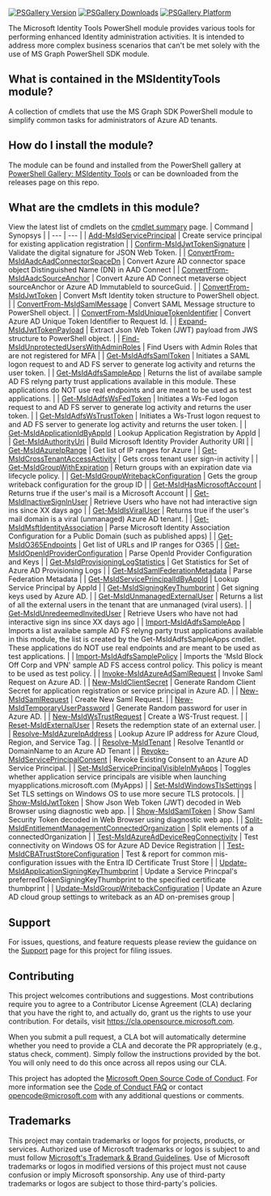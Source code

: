 [![PSGallery Version](https://img.shields.io/powershellgallery/v/MSIdentityTools.svg?style=flat&logo=powershell&label=PSGallery%20Version)](https://www.powershellgallery.com/packages/MSIdentityTools) 
[![PSGallery Downloads](https://img.shields.io/powershellgallery/dt/MSIdentityTools.svg?style=flat&logo=powershell&label=PSGallery%20Downloads)](https://www.powershellgallery.com/packages/MSIdentityTools)
[![PSGallery Platform](https://img.shields.io/powershellgallery/p/MSIdentityTools.svg?style=flat&logo=powershell&label=PSGallery%20Platform)](https://www.powershellgallery.com/packages/MSIdentityTools)

The Microsoft Identity Tools PowerShell module provides various tools for performing enhanced Identity administration activities. It is intended to address more complex business scenarios that can't be met solely with the use of MS Graph PowerShell SDK module.

## What is contained in the MSIdentityTools module?
A collection of cmdlets that use the MS Graph SDK PowerShell module to simplify common tasks for administrators of Azure AD tenants.

 
## How do I install the module?
 
The module can be found and installed from the PowerShell gallery at [PowerShell Gallery: MSIdentity Tools](https://www.powershellgallery.com/packages/MSIdentityTools) or can be downloaded from the releases page on this repo.

## What are the cmdlets in this module?
View the latest list of cmdlets on the [cmdlet summary](../../wiki/Cmdlets) page.
| Command | Synopsys |
| --- | --- |
| [Add-MsIdServicePrincipal](https://github.com/AzureAD/MSIdentityTools/wiki/Add-MsIdServicePrincipal) | Create service principal for existing application registration |
| [Confirm-MsIdJwtTokenSignature](https://github.com/AzureAD/MSIdentityTools/wiki/Confirm-MsIdJwtTokenSignature) | Validate the digital signature for JSON Web Token. |
| [ConvertFrom-MsIdAadcAadConnectorSpaceDn](https://github.com/AzureAD/MSIdentityTools/wiki/ConvertFrom-MsIdAadcAadConnectorSpaceDn) | Convert Azure AD connector space object Distinguished Name (DN) in AAD Connect |
| [ConvertFrom-MsIdAadcSourceAnchor](https://github.com/AzureAD/MSIdentityTools/wiki/ConvertFrom-MsIdAadcSourceAnchor) | Convert Azure AD Connect metaverse object sourceAnchor or Azure AD ImmutableId to sourceGuid. |
| [ConvertFrom-MsIdJwtToken](https://github.com/AzureAD/MSIdentityTools/wiki/ConvertFrom-MsIdJwtToken) | Convert Msft Identity token structure to PowerShell object. |
| [ConvertFrom-MsIdSamlMessage](https://github.com/AzureAD/MSIdentityTools/wiki/ConvertFrom-MsIdSamlMessage) | Convert SAML Message structure to PowerShell object. |
| [ConvertFrom-MsIdUniqueTokenIdentifier](https://github.com/AzureAD/MSIdentityTools/wiki/ConvertFrom-MsIdUniqueTokenIdentifier) | Convert Azure AD Unique Token Identifier to Request Id. |
| [Expand-MsIdJwtTokenPayload](https://github.com/AzureAD/MSIdentityTools/wiki/Expand-MsIdJwtTokenPayload) | Extract Json Web Token (JWT) payload from JWS structure to PowerShell object. |
| [Find-MsIdUnprotectedUsersWithAdminRoles](https://github.com/AzureAD/MSIdentityTools/wiki/Find-MsIdUnprotectedUsersWithAdminRoles) | Find Users with Admin Roles that are not registered for MFA |
| [Get-MsIdAdfsSamlToken](https://github.com/AzureAD/MSIdentityTools/wiki/Get-MsIdAdfsSamlToken) | Initiates a SAML logon request to and AD FS server to generate log activity and returns the user token. |
| [Get-MsIdAdfsSampleApp](https://github.com/AzureAD/MSIdentityTools/wiki/Get-MsIdAdfsSampleApp) | Returns the list of availabe sample AD FS relyng party trust applications available in this module. These applications do NOT use real endpoints and are meant to be used as test applications. |
| [Get-MsIdAdfsWsFedToken](https://github.com/AzureAD/MSIdentityTools/wiki/Get-MsIdAdfsWsFedToken) | Initiates a Ws-Fed logon request to and AD FS server to generate log activity and returns the user token. |
| [Get-MsIdAdfsWsTrustToken](https://github.com/AzureAD/MSIdentityTools/wiki/Get-MsIdAdfsWsTrustToken) | Initiates a Ws-Trust logon request to and AD FS server to generate log activity and returns the user token. |
| [Get-MsIdApplicationIdByAppId](https://github.com/AzureAD/MSIdentityTools/wiki/Get-MsIdApplicationIdByAppId) | Lookup Application Registration by AppId |
| [Get-MsIdAuthorityUri](https://github.com/AzureAD/MSIdentityTools/wiki/Get-MsIdAuthorityUri) | Build Microsoft Identity Provider Authority URI |
| [Get-MsIdAzureIpRange](https://github.com/AzureAD/MSIdentityTools/wiki/Get-MsIdAzureIpRange) | Get list of IP ranges for Azure |
| [Get-MsIdCrossTenantAccessActivity](https://github.com/AzureAD/MSIdentityTools/wiki/Get-MsIdCrossTenantAccessActivity) | Gets cross tenant user sign-in activity |
| [Get-MsIdGroupWithExpiration](https://github.com/AzureAD/MSIdentityTools/wiki/Get-MsIdGroupWithExpiration) | Return groups with an expiration date via lifecycle policy. |
| [Get-MsIdGroupWritebackConfiguration](https://github.com/AzureAD/MSIdentityTools/wiki/Get-MsIdGroupWritebackConfiguration) | Gets the group writeback configuration for the group ID |
| [Get-MsIdHasMicrosoftAccount](https://github.com/AzureAD/MSIdentityTools/wiki/Get-MsIdHasMicrosoftAccount) | Returns true if the user's mail is a Microsoft Account |
| [Get-MsIdInactiveSignInUser](https://github.com/AzureAD/MSIdentityTools/wiki/Get-MsIdInactiveSignInUser) | Retrieve Users who have not had interactive sign ins since XX days ago |
| [Get-MsIdIsViralUser](https://github.com/AzureAD/MSIdentityTools/wiki/Get-MsIdIsViralUser) | Returns true if the user's mail domain is a viral (unmanaged) Azure AD tenant. |
| [Get-MsIdMsftIdentityAssociation](https://github.com/AzureAD/MSIdentityTools/wiki/Get-MsIdMsftIdentityAssociation) | Parse Microsoft Identity Association Configuration for a Public Domain (such as published apps) |
| [Get-MsIdO365Endpoints](https://github.com/AzureAD/MSIdentityTools/wiki/Get-MsIdO365Endpoints) | Get list of URLs and IP ranges for O365 |
| [Get-MsIdOpenIdProviderConfiguration](https://github.com/AzureAD/MSIdentityTools/wiki/Get-MsIdOpenIdProviderConfiguration) | Parse OpenId Provider Configuration and Keys |
| [Get-MsIdProvisioningLogStatistics](https://github.com/AzureAD/MSIdentityTools/wiki/Get-MsIdProvisioningLogStatistics) | Get Statistics for Set of Azure AD Provisioning Logs |
| [Get-MsIdSamlFederationMetadata](https://github.com/AzureAD/MSIdentityTools/wiki/Get-MsIdSamlFederationMetadata) | Parse Federation Metadata |
| [Get-MsIdServicePrincipalIdByAppId](https://github.com/AzureAD/MSIdentityTools/wiki/Get-MsIdServicePrincipalIdByAppId) | Lookup Service Principal by AppId |
| [Get-MsIdSigningKeyThumbprint](https://github.com/AzureAD/MSIdentityTools/wiki/Get-MsIdSigningKeyThumbprint) | Get signing keys used by Azure AD. |
| [Get-MsIdUnmanagedExternalUser](https://github.com/AzureAD/MSIdentityTools/wiki/Get-MsIdUnmanagedExternalUser) | Returns a list of all the external users in the tenant that are unmanaged (viral users). |
| [Get-MsIdUnredeemedInvitedUser](https://github.com/AzureAD/MSIdentityTools/wiki/Get-MsIdUnredeemedInvitedUser) | Retrieve Users who have not had interactive sign ins since XX days ago |
| [Import-MsIdAdfsSampleApp](https://github.com/AzureAD/MSIdentityTools/wiki/Import-MsIdAdfsSampleApp) | Imports a list availabe sample AD FS relyng party trust applications available in this module, the list is created by the Get-MsIdAdfsSampleApps cmdlet. These applications do NOT use real endpoints and are meant to be used as test applications. |
| [Import-MsIdAdfsSamplePolicy](https://github.com/AzureAD/MSIdentityTools/wiki/Import-MsIdAdfsSamplePolicy) | Imports the 'MsId Block Off Corp and VPN' sample AD FS access control policy. This policy is meant to be used as test policy. |
| [Invoke-MsIdAzureAdSamlRequest](https://github.com/AzureAD/MSIdentityTools/wiki/Invoke-MsIdAzureAdSamlRequest) | Invoke Saml Request on Azure AD. |
| [New-MsIdClientSecret](https://github.com/AzureAD/MSIdentityTools/wiki/New-MsIdClientSecret) | Generate Random Client Secret for application registration or service principal in Azure AD. |
| [New-MsIdSamlRequest](https://github.com/AzureAD/MSIdentityTools/wiki/New-MsIdSamlRequest) | Create New Saml Request. |
| [New-MsIdTemporaryUserPassword](https://github.com/AzureAD/MSIdentityTools/wiki/New-MsIdTemporaryUserPassword) | Generate Random password for user in Azure AD. |
| [New-MsIdWsTrustRequest](https://github.com/AzureAD/MSIdentityTools/wiki/New-MsIdWsTrustRequest) | Create a WS-Trust request. |
| [Reset-MsIdExternalUser](https://github.com/AzureAD/MSIdentityTools/wiki/Reset-MsIdExternalUser) | Resets the redemption state of an external user. |
| [Resolve-MsIdAzureIpAddress](https://github.com/AzureAD/MSIdentityTools/wiki/Resolve-MsIdAzureIpAddress) | Lookup Azure IP address for Azure Cloud, Region, and Service Tag. |
| [Resolve-MsIdTenant](https://github.com/AzureAD/MSIdentityTools/wiki/Resolve-MsIdTenant) | Resolve TenantId or DomainName to an Azure AD Tenant |
| [Revoke-MsIdServicePrincipalConsent](https://github.com/AzureAD/MSIdentityTools/wiki/Revoke-MsIdServicePrincipalConsent) | Revoke Existing Consent to an Azure AD Service Principal. |
| [Set-MsIdServicePrincipalVisibleInMyApps](https://github.com/AzureAD/MSIdentityTools/wiki/Set-MsIdServicePrincipalVisibleInMyApps) | Toggles whether application service principals are visible when launching myapplications.microsoft.com (MyApps) |
| [Set-MsIdWindowsTlsSettings](https://github.com/AzureAD/MSIdentityTools/wiki/Set-MsIdWindowsTlsSettings) | Set TLS settings on Windows OS to use more secure TLS protocols. |
| [Show-MsIdJwtToken](https://github.com/AzureAD/MSIdentityTools/wiki/Show-MsIdJwtToken) | Show Json Web Token (JWT) decoded in Web Browser using diagnostic web app. |
| [Show-MsIdSamlToken](https://github.com/AzureAD/MSIdentityTools/wiki/Show-MsIdSamlToken) | Show Saml Security Token decoded in Web Browser using diagnostic web app. |
| [Split-MsIdEntitlementManagementConnectedOrganization](https://github.com/AzureAD/MSIdentityTools/wiki/Split-MsIdEntitlementManagementConnectedOrganization) | Split elements of a connectedOrganization |
| [Test-MsIdAzureAdDeviceRegConnectivity](https://github.com/AzureAD/MSIdentityTools/wiki/Test-MsIdAzureAdDeviceRegConnectivity) | Test connectivity on Windows OS for Azure AD Device Registration |
| [Test-MsIdCBATrustStoreConfiguration](https://github.com/AzureAD/MSIdentityTools/wiki/Test-MsIdCBATrustStoreConfiguration) | Test & report for common mis-configuration issues with the Entra ID Certificate Trust Store |
| [Update-MsIdApplicationSigningKeyThumbprint](https://github.com/AzureAD/MSIdentityTools/wiki/Update-MsIdApplicationSigningKeyThumbprint) | Update a Service Princpal's preferredTokenSigningKeyThumbprint to the specified certificate thumbprint |
| [Update-MsIdGroupWritebackConfiguration](https://github.com/AzureAD/MSIdentityTools/wiki/Update-MsIdGroupWritebackConfiguration) | Update an Azure AD cloud group settings to writeback as an AD on-premises group |


## Support
For issues, questions, and feature requests please review the guidance on the [Support](https://github.com/AzureAD/MSIdentityTools/blob/main/SUPPORT.md) page for this project for filing issues.

## Contributing

This project welcomes contributions and suggestions.  Most contributions require you to agree to a
Contributor License Agreement (CLA) declaring that you have the right to, and actually do, grant us
the rights to use your contribution. For details, visit https://cla.opensource.microsoft.com.

When you submit a pull request, a CLA bot will automatically determine whether you need to provide
a CLA and decorate the PR appropriately (e.g., status check, comment). Simply follow the instructions
provided by the bot. You will only need to do this once across all repos using our CLA.

This project has adopted the [Microsoft Open Source Code of Conduct](https://opensource.microsoft.com/codeofconduct/).
For more information see the [Code of Conduct FAQ](https://opensource.microsoft.com/codeofconduct/faq/) or
contact [opencode@microsoft.com](mailto:opencode@microsoft.com) with any additional questions or comments.

## Trademarks

This project may contain trademarks or logos for projects, products, or services. Authorized use of Microsoft 
trademarks or logos is subject to and must follow 
[Microsoft's Trademark & Brand Guidelines](https://www.microsoft.com/en-us/legal/intellectualproperty/trademarks/usage/general).
Use of Microsoft trademarks or logos in modified versions of this project must not cause confusion or imply Microsoft sponsorship.
Any use of third-party trademarks or logos are subject to those third-party's policies.
